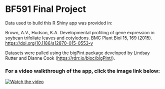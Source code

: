 # BF591 Final Project

Data used to build this R Shiny app was provided in:

Brown, A.V., Hudson, K.A. Developmental profiling of gene expression in soybean trifoliate leaves and cotyledons. BMC Plant Biol 15, 169 (2015). https://doi.org/10.1186/s12870-015-0553-y

Datasets were pulled using the bigPint package developed by Lindsay Rutter and Dianne Cook (https://rdrr.io/bioc/bigPint/).


### For a video walkthrough of the app, click the image link below:

[![Watch the video](https://img.youtube.com/vi/RheriURJDy4/maxresdefault.jpg)](https://www.youtube.com/watch?v=RheriURJDy4)
